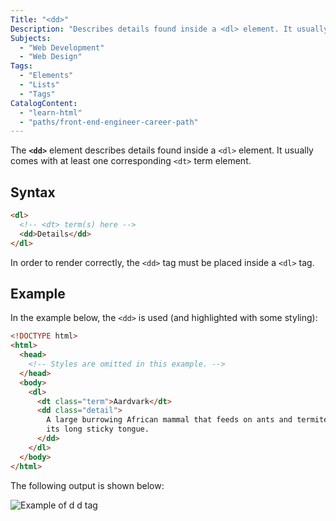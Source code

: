 ```yaml
---
Title: "<dd>"
Description: "Describes details found inside a <dl> element. It usually comes with at least one corresponding <dt> term tag."
Subjects:
  - "Web Development"
  - "Web Design"
Tags:
  - "Elements"
  - "Lists"
  - "Tags"
CatalogContent:
  - "learn-html"
  - "paths/front-end-engineer-career-path"
---
```


The **`<dd>`** element describes details found inside a `<dl>` element. It usually comes with at least one corresponding `<dt>` term element.

## Syntax

```html
<dl>
  <!-- <dt> term(s) here -->
  <dd>Details</dd>
</dl>
```

In order to render correctly, the `<dd>` tag must be placed inside a `<dl>` tag.

## Example

In the example below, the `<dd>` is used (and highlighted with some styling):

```html
<!DOCTYPE html>
<html>
  <head>
    <!-- Styles are omitted in this example. -->
  </head>
  <body>
    <dl>
      <dt class="term">Aardvark</dt>
      <dd class="detail">
        A large burrowing African mammal that feeds on ants and termites with
        its long sticky tongue.
      </dd>
    </dl>
  </body>
</html>
```

The following output is shown below:

![Example of d d tag](https://raw.githubusercontent.com/Codecademy/docs/main/media/dd-tag-example.png)
